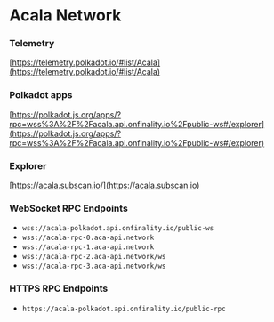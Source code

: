 # Acala Network

### Telemetry

[https://telemetry.polkadot.io/#list/Acala](https://telemetry.polkadot.io/#list/Acala)

### Polkadot apps

[https://polkadot.js.org/apps/?rpc=wss%3A%2F%2Facala.api.onfinality.io%2Fpublic-ws#/explorer](https://polkadot.js.org/apps/?rpc=wss%3A%2F%2Facala.api.onfinality.io%2Fpublic-ws#/explorer)

### Explorer

[https://acala.subscan.io/](https://acala.subscan.io)

### WebSocket RPC Endpoints

* `wss://acala-polkadot.api.onfinality.io/public-ws`
* `wss://acala-rpc-0.aca-api.network`
* `wss://acala-rpc-1.aca-api.network`
* `wss://acala-rpc-2.aca-api.network/ws`
* `wss://acala-rpc-3.aca-api.network/ws`

### HTTPS RPC Endpoints

* `https://acala-polkadot.api.onfinality.io/public-rpc`
